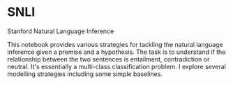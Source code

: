 # SNLI
Stanford Natural Language Inference

This notebook provides various strategies for tackling the natural language inference given a premise and a hypothesis.
The task is to understand if the relationship between the two sentences is entailment, contradiction or neutral.
It's essentially a multi-class classification problem. I explore several modelling strategies including some simple baselines.

